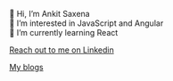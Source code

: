 👋 Hi, I’m Ankit Saxena
<br/>
👀 I’m interested in JavaScript and Angular
<br/>
🌱 I’m currently learning React
<br/>


<a href="https://www.linkedin.com/in/ankits1995/" target="_">Reach out to me on Linkedin</a>

<a href="medium.com/@ankit_saxena" target="_">My blogs </a>


